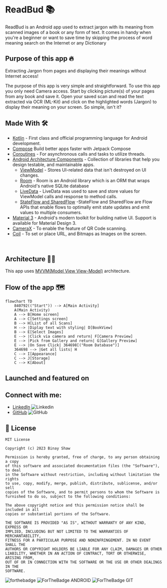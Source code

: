 # ReadBud 📚
ReadBud is an Android app used to extract jargon with its meaning from scanned images of a book or any form of text. It comes in handy when you're a beginner or want to save time by skipping the process of word meaning search on the Internet or any Dictionary

<!--a href="https://play.google.com/store/apps/details?id=com.binay.shaw.justap"><img alt="Get it on Google Play" src="https://play.google.com/intl/en_us/badges/images/generic/en-play-badge.png" height=84px /-->

<!--em><strong>JusTap makes exchanging contacts a breeze - just tap, scan, and connect!</strong></em-->

## Purpose of this app 🔥
Extracting Jargon from pages and displaying their meanings without Internet access!

The purpose of this app is very simple and straightforward. To use this app you only need Camera access. Start by clicking picture(s) of your pages from any book and save it. Open your saved scan and read the text extracted via OCR (ML-Kit) and click on the highlighted words (Jargon) to display their meaning on your screen. So simple, isn't it?

## Made With 🛠

- [Kotlin](https://developer.android.com/kotlin/first) - First class and official programming language for Android development.
- [Compose](https://developer.android.com/jetpack/composegclid=CjwKCAjwzJmlBhBBEiwAEJyLu2qleC59of9xNRzh_5ePAPseeZSVPlexxReaIobsofKr32Eo3Ob_cxoCCUcQAvD_BwE&gclsrc=aw.ds) Build better apps faster with Jetpack Compose
- [Coroutines](https://kotlinlang.org/docs/coroutines-overview.html) - For asynchronous calls and tasks to utilize threads.
- [Android Architecture Components](https://developer.android.com/topic/architecture) - Collection of libraries that help you design testable, and maintainable apps.
  - [ViewModel](https://developer.android.com/topic/libraries/architecture/viewmodel) - Stores UI-related data that isn't destroyed on UI changes.
  - [Room](https://developer.android.com/training/data-storage/room) - Room is an Android library which is an ORM that wraps Android's native SQLite database
  - [LiveData](https://developer.android.com/topic/libraries/architecture/livedata) - LiveData was used to save and store values for ViewModel calls and response to method calls.
  - [StateFlow and SharedFlow](https://developer.android.com/kotlin/flow/stateflow-and-sharedflow#:~:text=StateFlow%20is%20a%20state%2Dholder,property%20of%20the%20MutableStateFlow%20class.) -StateFlow and SharedFlow are Flow APIs that enable flows to optimally emit state updates and emit values to multiple consumers.
- [Material 3](https://m3.material.io/develop/android/jetpack-compose) - Android's modern toolkit for building native UI. Support is available for Material Design 3.
- [CameraX](https://developer.android.com/jetpack/androidx/releases/camera) - To enable the feature of QR Code scanning.
- [Coil](https://coil-kt.github.io/coil/compose/) - To set or place URL, and Bitmaps as Images on the screen.
  
<br>

## Architecture 👷‍♂️

This app uses [MVVM(Model View View-Model)](https://developer.android.com/topic/architecture#recommended-app-arch) architecture.

## Flow of the app 🗺

```mermaid
flowchart TD
    840792(("Start")) --> A[Main Activity]
    A(Main Activity)
    A --> B[Home screen]
    A --> C[Settings screen]
    B --> H[List of all Scans]
    H --> |Diplay text with styling| D[BookView]
    B --> E[Select Images]
    E --> |Click via camera and return| F[Camera Preview]
    E --> |Pick from Gallery and return| G[Gallery Preview]
    E --> |On Save Click| 364698[("Room Database")]
    364698 --> |Get all lists| H
    C --> I[Appearance]
    C --> J[Storage]
    C --> K[About]
```

## Launched and featured on
<!--a href="https://www.producthunt.com/posts/justap?utm_source=badge-featured&utm_medium=badge&utm_souce=badge-justap" target="_blank"><img src="https://api.producthunt.com/widgets/embed-image/v1/featured.svg?post_id=382778&theme=light" alt="JusTap - Just&#0032;tap&#0044;&#0032;scan&#0044;&#0032;and&#0032;connect&#0033; | Product Hunt" style="width: 250px; height: 54px;" width="250" height="54" /></a> <a href="https://play.google.com/store/apps/details?id=com.binay.shaw.justap"><img alt="Get it on Google Play" src="https://play.google.com/intl/en_us/badges/images/generic/en-play-badge.png" height=84px /></a-->

## Connect with me:
- [LinkedIn](https://www.linkedin.com/in/binayshaw7777/) ![Linkedin](https://i.stack.imgur.com/gVE0j.png)
- [GitHub](https://github.com/binayshaw7777) ![GitHub](https://i.stack.imgur.com/tskMh.png) 

## 📝 License

```
MIT License

Copyright (c) 2023 Binay Shaw

Permission is hereby granted, free of charge, to any person obtaining a copy
of this software and associated documentation files (the "Software"), to deal
in the Software without restriction, including without limitation the rights
to use, copy, modify, merge, publish, distribute, sublicense, and/or sell
copies of the Software, and to permit persons to whom the Software is
furnished to do so, subject to the following conditions:

The above copyright notice and this permission notice shall be included in all
copies or substantial portions of the Software.

THE SOFTWARE IS PROVIDED "AS IS", WITHOUT WARRANTY OF ANY KIND, EXPRESS OR
IMPLIED, INCLUDING BUT NOT LIMITED TO THE WARRANTIES OF MERCHANTABILITY,
FITNESS FOR A PARTICULAR PURPOSE AND NONINFRINGEMENT. IN NO EVENT SHALL THE
AUTHORS OR COPYRIGHT HOLDERS BE LIABLE FOR ANY CLAIM, DAMAGES OR OTHER
LIABILITY, WHETHER IN AN ACTION OF CONTRACT, TORT OR OTHERWISE, ARISING FROM,
OUT OF OR IN CONNECTION WITH THE SOFTWARE OR THE USE OR OTHER DEALINGS IN THE
SOFTWARE.
```

![forthebadge](https://forthebadge.com/images/badges/built-with-love.svg)
![ForTheBadge ANDROID](https://forthebadge.com/images/badges/built-for-android.svg)
![ForTheBadge GIT](https://forthebadge.com/images/badges/uses-git.svg)
